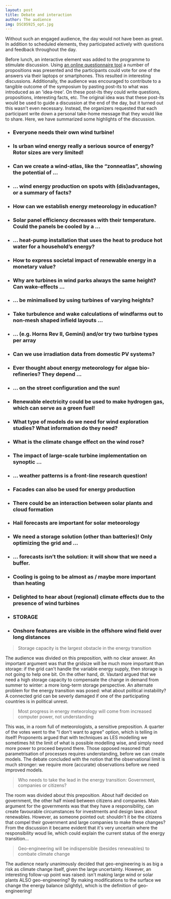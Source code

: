 ```yaml
---
layout: post
title: Debate and interaction
author: The audience
img: DSC05925_opt.jpg
---
```


Without such an engaged audience, the day would not have been as great. In addition to scheduled elements, they participated actively with questions and feedback throughout the day.

Before lunch, an interactive element was added to the programme to stimulate discussion. Using [an online questionnaire tool](https://getkahoot.com/) a number of propositions was presented and the participants could vote for one of the answers via their laptops or smartphones. This resulted in interesting discussions. Additionally, the audience was encouraged to contribute to a tangible outcome of the symposium by pasting post-its to what was introduced as an 'idea-tree'. On these post-its they could write questions, propositions, interesting facts, etc. The original idea was that these post-its would be used to guide a discussion at the end of the day, but it turned out this wasn't even necessary. Instead, the organizers requested that each participant write down a personal take-home message that they would like to share. Here, we have summarized some highlights of the discussion.

<div class="wrap">
  <div class="box shadow1 unslider post-it">
    <ul>
      <li><h3>Everyone needs their own wind turbine!</h3></li>
      <li><h3>Is urban wind energy really a serious source of energy? Rotor sizes are very limited!</h3></li>
      <li><h3>Can we create a wind-atlas, like the “zonneatlas”, showing the potential of ...</h3></li>
      <li><h3>... wind energy production on spots with (dis)advantages, or a summary of facts?</h3></li>
      <li><h3>How can we establish energy meteorology in education?</h3></li>
      <li><h3>Solar panel efficiency decreases with their temperature. Could the panels be cooled by a ...</h3></li>
      <li><h3>... heat-pump installation that uses the heat to produce hot water for a household’s energy?</h3></li>
      <li><h3>How to express societal impact of renewable energy in a monetary value?</h3></li>
      <li><h3>Why are turbines in wind parks always the same height? Can wake-effects ...</h3></li>
      <li><h3>... be minimalised by using turbines of varying heights?</h3></li>
      <li><h3>Take turbulence and wake calculations of windfarms out to non-mesh shaped infield layouts ...</h3></li>
      <li><h3>... (e.g. Horns Rev II, Gemini) and/or try two turbine types per array</h3></li>
      <li><h3>Can we use irradiation data from domestic PV systems?</h3></li>
      <li><h3>Ever thought about energy meteorology for algae bio-refineries? They depend ...</h3></li>
      <li><h3>... on the street configuration and the sun!</h3></li>
      <li><h3>Renewable electricity could be used to make hydrogen gas, which can serve as a green fuel!</h3></li>
      <li><h3>What type of models do we need for wind exploration studies? What information do they need?</h3></li>
      <li><h3>What is the climate change effect on the wind rose?</h3></li>
      <li><h3>The impact of large-scale turbine implementation on synoptic ...</h3></li>
      <li><h3>... weather patterns is a front-line research question!</h3></li>
      <li><h3>Facades can also be used for energy production</h3></li>
      <li><h3>There could be an interaction between solar plants and cloud formation</h3></li>
      <li><h3>Hail forecasts are important for solar meteorology</h3></li>
      <li><h3>We need a storage solution (other than batteries)! Only optimizing the grid and ...</h3></li>
      <li><h3>... forecasts isn’t the solution: it will show that we need a buffer.</h3></li>
      <li><h3>Cooling is going to be almost as / maybe more important than heating</h3></li>
      <li><h3>Delighted to hear about (regional) climate effects due to the presence of wind turbines</h3></li>
      <li><h3>STORAGE</h3></li>
      <li><h3>Onshore features are visible in the offshore wind field over long distances</h3></li>
    </ul>
  </div>
</div>  

<!--more-->

> Storage capacity is the largest obstacle in the energy transition

The audience was divided on this preposition, with no clear answer. An important argument was that the gridsize will be much more important than storage: if the grid can't handle the variable energy supply, then storage is not going to help one bit. On the other hand, dr. Vautard argued that we need a high storage capacity to compensate the change in demand from summer to winter: a more long-term storage perspective. An alternate problem for the energy transition was posed: what about political instability? A connected grid can be severly damaged if one of the participating countries is in political unrest.

> Most progress in energy meteorology will come from increased computer power, not understanding

This was, in a room full of meteorologists, a sensitive preposition. A quarter of the votes went to the "I don't want to agree" option, which is telling in itself! Proponents argued that with techniques as LES modelling we sometimes hit the limit of what is possible modelling wise, and simply need more power to proceed beyond there. Those opposed reasoned that parametrisation of processes requires understanding, before we can create models. The debate concluded with the notion that the observational limit is much stronger: we require more (accurate) observations before we need improved models.

> Who needs to take the lead in the energy transition: Government, companies or citizens?

The room was divided about this preposition. About half decided on government, the other half mixed between citizens and companies. Main argument for the governments was that they have a responsibility, can create favourable circumstances for investments and design laws about renewables. However, as someone pointed out: shouldn't it be the citizens that compel their government and large companies to make these changes? From the discussion it became evident that it's very uncertain where the responsibility woud lie, which could explain the current status of the energy transition...

> Geo-engineering will be indispensible (besides renewables) to combate climate change

The audience nearly unanimously decided that geo-engineering is as big a risk as climate change itself, given the large uncertainty. However, an interesting follow-up point was raised: isn't making large wind or solar plants ALSO geo-engineering? By making modifications to the surface we change the energy balance (slightly), which is the definition of geo-engineering!
